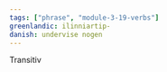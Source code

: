 ```yaml
---
tags: ["phrase", "module-3-19-verbs"]
greenlandic: ilinniartip-
danish: undervise nogen
---
```

Transitiv